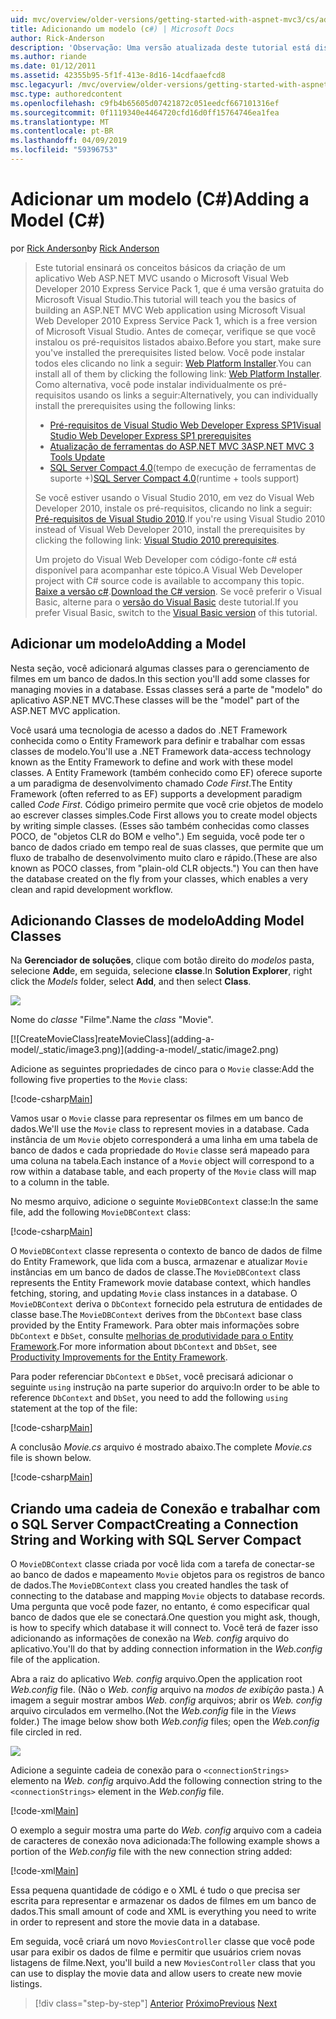 ```yaml
---
uid: mvc/overview/older-versions/getting-started-with-aspnet-mvc3/cs/adding-a-model
title: Adicionando um modelo (c#) | Microsoft Docs
author: Rick-Anderson
description: 'Observação: Uma versão atualizada deste tutorial está disponível aqui que usa o ASP.NET MVC 5 e Visual Studio 2013. Ele é mais seguro e muito mais simples a seguir e demonstração...'
ms.author: riande
ms.date: 01/12/2011
ms.assetid: 42355b95-5f1f-413e-8d16-14cdfaaefcd8
msc.legacyurl: /mvc/overview/older-versions/getting-started-with-aspnet-mvc3/cs/adding-a-model
msc.type: authoredcontent
ms.openlocfilehash: c9fb4b65605d07421872c051eedcf667101316ef
ms.sourcegitcommit: 0f1119340e4464720cfd16d0ff15764746ea1fea
ms.translationtype: MT
ms.contentlocale: pt-BR
ms.lasthandoff: 04/09/2019
ms.locfileid: "59396753"
---
```

# <a name="adding-a-model-c"></a><span data-ttu-id="0b932-104">Adicionar um modelo (C#)</span><span class="sxs-lookup"><span data-stu-id="0b932-104">Adding a Model (C#)</span></span>

<span data-ttu-id="0b932-105">por [Rick Anderson]((https://twitter.com/RickAndMSFT))</span><span class="sxs-lookup"><span data-stu-id="0b932-105">by [Rick Anderson]((https://twitter.com/RickAndMSFT))</span></span>

> <span data-ttu-id="0b932-106">Este tutorial ensinará os conceitos básicos da criação de um aplicativo Web ASP.NET MVC usando o Microsoft Visual Web Developer 2010 Express Service Pack 1, que é uma versão gratuita do Microsoft Visual Studio.</span><span class="sxs-lookup"><span data-stu-id="0b932-106">This tutorial will teach you the basics of building an ASP.NET MVC Web application using Microsoft Visual Web Developer 2010 Express Service Pack 1, which is a free version of Microsoft Visual Studio.</span></span> <span data-ttu-id="0b932-107">Antes de começar, verifique se que você instalou os pré-requisitos listados abaixo.</span><span class="sxs-lookup"><span data-stu-id="0b932-107">Before you start, make sure you've installed the prerequisites listed below.</span></span> <span data-ttu-id="0b932-108">Você pode instalar todos eles clicando no link a seguir: [Web Platform Installer](https://www.microsoft.com/web/gallery/install.aspx?appid=VWD2010SP1Pack).</span><span class="sxs-lookup"><span data-stu-id="0b932-108">You can install all of them by clicking the following link: [Web Platform Installer](https://www.microsoft.com/web/gallery/install.aspx?appid=VWD2010SP1Pack).</span></span> <span data-ttu-id="0b932-109">Como alternativa, você pode instalar individualmente os pré-requisitos usando os links a seguir:</span><span class="sxs-lookup"><span data-stu-id="0b932-109">Alternatively, you can individually install the prerequisites using the following links:</span></span>
> 
> - [<span data-ttu-id="0b932-110">Pré-requisitos de Visual Studio Web Developer Express SP1</span><span class="sxs-lookup"><span data-stu-id="0b932-110">Visual Studio Web Developer Express SP1 prerequisites</span></span>](https://www.microsoft.com/web/gallery/install.aspx?appid=VWD2010SP1Pack)
> - [<span data-ttu-id="0b932-111">Atualização de ferramentas do ASP.NET MVC 3</span><span class="sxs-lookup"><span data-stu-id="0b932-111">ASP.NET MVC 3 Tools Update</span></span>](https://www.microsoft.com/web/gallery/install.aspx?appsxml=&amp;appid=MVC3)
> - <span data-ttu-id="0b932-112">[SQL Server Compact 4.0](https://www.microsoft.com/web/gallery/install.aspx?appid=SQLCE;SQLCEVSTools_4_0)(tempo de execução de ferramentas de suporte +)</span><span class="sxs-lookup"><span data-stu-id="0b932-112">[SQL Server Compact 4.0](https://www.microsoft.com/web/gallery/install.aspx?appid=SQLCE;SQLCEVSTools_4_0)(runtime + tools support)</span></span>
> 
> <span data-ttu-id="0b932-113">Se você estiver usando o Visual Studio 2010, em vez do Visual Web Developer 2010, instale os pré-requisitos, clicando no link a seguir: [Pré-requisitos de Visual Studio 2010](https://www.microsoft.com/web/gallery/install.aspx?appsxml=&amp;appid=VS2010SP1Pack).</span><span class="sxs-lookup"><span data-stu-id="0b932-113">If you're using Visual Studio 2010 instead of Visual Web Developer 2010, install the prerequisites by clicking the following link: [Visual Studio 2010 prerequisites](https://www.microsoft.com/web/gallery/install.aspx?appsxml=&amp;appid=VS2010SP1Pack).</span></span>
> 
> <span data-ttu-id="0b932-114">Um projeto do Visual Web Developer com código-fonte c# está disponível para acompanhar este tópico.</span><span class="sxs-lookup"><span data-stu-id="0b932-114">A Visual Web Developer project with C# source code is available to accompany this topic.</span></span> <span data-ttu-id="0b932-115">[Baixe a versão c#](https://code.msdn.microsoft.com/Introduction-to-MVC-3-10d1b098).</span><span class="sxs-lookup"><span data-stu-id="0b932-115">[Download the C# version](https://code.msdn.microsoft.com/Introduction-to-MVC-3-10d1b098).</span></span> <span data-ttu-id="0b932-116">Se você preferir o Visual Basic, alterne para o [versão do Visual Basic](../vb/adding-a-model.md) deste tutorial.</span><span class="sxs-lookup"><span data-stu-id="0b932-116">If you prefer Visual Basic, switch to the [Visual Basic version](../vb/adding-a-model.md) of this tutorial.</span></span>


## <a name="adding-a-model"></a><span data-ttu-id="0b932-117">Adicionar um modelo</span><span class="sxs-lookup"><span data-stu-id="0b932-117">Adding a Model</span></span>

<span data-ttu-id="0b932-118">Nesta seção, você adicionará algumas classes para o gerenciamento de filmes em um banco de dados.</span><span class="sxs-lookup"><span data-stu-id="0b932-118">In this section you'll add some classes for managing movies in a database.</span></span> <span data-ttu-id="0b932-119">Essas classes será a parte de "modelo" do aplicativo ASP.NET MVC.</span><span class="sxs-lookup"><span data-stu-id="0b932-119">These classes will be the "model" part of the ASP.NET MVC application.</span></span>

<span data-ttu-id="0b932-120">Você usará uma tecnologia de acesso a dados do .NET Framework conhecida como o Entity Framework para definir e trabalhar com essas classes de modelo.</span><span class="sxs-lookup"><span data-stu-id="0b932-120">You'll use a .NET Framework data-access technology known as the Entity Framework to define and work with these model classes.</span></span> <span data-ttu-id="0b932-121">A Entity Framework (também conhecido como EF) oferece suporte a um paradigma de desenvolvimento chamado *Code First*.</span><span class="sxs-lookup"><span data-stu-id="0b932-121">The Entity Framework (often referred to as EF) supports a development paradigm called *Code First*.</span></span> <span data-ttu-id="0b932-122">Código primeiro permite que você crie objetos de modelo ao escrever classes simples.</span><span class="sxs-lookup"><span data-stu-id="0b932-122">Code First allows you to create model objects by writing simple classes.</span></span> <span data-ttu-id="0b932-123">(Esses são também conhecidas como classes POCO, de "objetos CLR do BOM e velho".) Em seguida, você pode ter o banco de dados criado em tempo real de suas classes, que permite que um fluxo de trabalho de desenvolvimento muito claro e rápido.</span><span class="sxs-lookup"><span data-stu-id="0b932-123">(These are also known as POCO classes, from "plain-old CLR objects.") You can then have the database created on the fly from your classes, which enables a very clean and rapid development workflow.</span></span>

## <a name="adding-model-classes"></a><span data-ttu-id="0b932-124">Adicionando Classes de modelo</span><span class="sxs-lookup"><span data-stu-id="0b932-124">Adding Model Classes</span></span>

<span data-ttu-id="0b932-125">Na **Gerenciador de soluções**, clique com botão direito do *modelos* pasta, selecione **Add**e, em seguida, selecione **classe**.</span><span class="sxs-lookup"><span data-stu-id="0b932-125">In **Solution Explorer**, right click the *Models* folder, select **Add**, and then select **Class**.</span></span>

![](adding-a-model/_static/image1.png)

<span data-ttu-id="0b932-126">Nome do *classe* "Filme".</span><span class="sxs-lookup"><span data-stu-id="0b932-126">Name the *class* "Movie".</span></span>

[![C<span data-ttu-id="0b932-127">reateMovieClass]</span><span class="sxs-lookup"><span data-stu-id="0b932-127">reateMovieClass]</span></span>(adding-a-model/_static/image3.png)](adding-a-model/_static/image2.png)

<span data-ttu-id="0b932-128">Adicione as seguintes propriedades de cinco para o `Movie` classe:</span><span class="sxs-lookup"><span data-stu-id="0b932-128">Add the following five properties to the `Movie` class:</span></span>

[!code-csharp[Main](adding-a-model/samples/sample1.cs)]

<span data-ttu-id="0b932-129">Vamos usar o `Movie` classe para representar os filmes em um banco de dados.</span><span class="sxs-lookup"><span data-stu-id="0b932-129">We'll use the `Movie` class to represent movies in a database.</span></span> <span data-ttu-id="0b932-130">Cada instância de um `Movie` objeto corresponderá a uma linha em uma tabela de banco de dados e cada propriedade do `Movie` classe será mapeado para uma coluna na tabela.</span><span class="sxs-lookup"><span data-stu-id="0b932-130">Each instance of a `Movie` object will correspond to a row within a database table, and each property of the `Movie` class will map to a column in the table.</span></span>

<span data-ttu-id="0b932-131">No mesmo arquivo, adicione o seguinte `MovieDBContext` classe:</span><span class="sxs-lookup"><span data-stu-id="0b932-131">In the same file, add the following `MovieDBContext` class:</span></span>

[!code-csharp[Main](adding-a-model/samples/sample2.cs)]

<span data-ttu-id="0b932-132">O `MovieDBContext` classe representa o contexto de banco de dados de filme do Entity Framework, que lida com a busca, armazenar e atualizar `Movie` instâncias em um banco de dados de classe.</span><span class="sxs-lookup"><span data-stu-id="0b932-132">The `MovieDBContext` class represents the Entity Framework movie database context, which handles fetching, storing, and updating `Movie` class instances in a database.</span></span> <span data-ttu-id="0b932-133">O `MovieDBContext` deriva o `DbContext` fornecido pela estrutura de entidades de classe base.</span><span class="sxs-lookup"><span data-stu-id="0b932-133">The `MovieDBContext` derives from the `DbContext` base class provided by the Entity Framework.</span></span> <span data-ttu-id="0b932-134">Para obter mais informações sobre `DbContext` e `DbSet`, consulte [melhorias de produtividade para o Entity Framework](https://blogs.msdn.com/b/efdesign/archive/2010/06/21/productivity-improvements-for-the-entity-framework.aspx?wa=wsignin1.0).</span><span class="sxs-lookup"><span data-stu-id="0b932-134">For more information about `DbContext` and `DbSet`, see [Productivity Improvements for the Entity Framework](https://blogs.msdn.com/b/efdesign/archive/2010/06/21/productivity-improvements-for-the-entity-framework.aspx?wa=wsignin1.0).</span></span>

<span data-ttu-id="0b932-135">Para poder referenciar `DbContext` e `DbSet`, você precisará adicionar o seguinte `using` instrução na parte superior do arquivo:</span><span class="sxs-lookup"><span data-stu-id="0b932-135">In order to be able to reference `DbContext` and `DbSet`, you need to add the following `using` statement at the top of the file:</span></span>

[!code-csharp[Main](adding-a-model/samples/sample3.cs)]

<span data-ttu-id="0b932-136">A conclusão *Movie.cs* arquivo é mostrado abaixo.</span><span class="sxs-lookup"><span data-stu-id="0b932-136">The complete *Movie.cs* file is shown below.</span></span>

[!code-csharp[Main](adding-a-model/samples/sample4.cs)]

## <a name="creating-a-connection-string-and-working-with-sql-server-compact"></a><span data-ttu-id="0b932-137">Criando uma cadeia de Conexão e trabalhar com o SQL Server Compact</span><span class="sxs-lookup"><span data-stu-id="0b932-137">Creating a Connection String and Working with SQL Server Compact</span></span>

<span data-ttu-id="0b932-138">O `MovieDBContext` classe criada por você lida com a tarefa de conectar-se ao banco de dados e mapeamento `Movie` objetos para os registros de banco de dados.</span><span class="sxs-lookup"><span data-stu-id="0b932-138">The `MovieDBContext` class you created handles the task of connecting to the database and mapping `Movie` objects to database records.</span></span> <span data-ttu-id="0b932-139">Uma pergunta que você pode fazer, no entanto, é como especificar qual banco de dados que ele se conectará.</span><span class="sxs-lookup"><span data-stu-id="0b932-139">One question you might ask, though, is how to specify which database it will connect to.</span></span> <span data-ttu-id="0b932-140">Você terá de fazer isso adicionando as informações de conexão na *Web. config* arquivo do aplicativo.</span><span class="sxs-lookup"><span data-stu-id="0b932-140">You'll do that by adding connection information in the *Web.config* file of the application.</span></span>

<span data-ttu-id="0b932-141">Abra a raiz do aplicativo *Web. config* arquivo.</span><span class="sxs-lookup"><span data-stu-id="0b932-141">Open the application root *Web.config* file.</span></span> <span data-ttu-id="0b932-142">(Não o *Web. config* arquivo na *modos de exibição* pasta.) A imagem a seguir mostrar ambos *Web. config* arquivos; abrir os *Web. config* arquivo circulados em vermelho.</span><span class="sxs-lookup"><span data-stu-id="0b932-142">(Not the *Web.config* file in the *Views* folder.) The image below show both *Web.config* files; open the *Web.config* file circled in red.</span></span>

![](adding-a-model/_static/image4.png)

<span data-ttu-id="0b932-143">Adicione a seguinte cadeia de conexão para o `<connectionStrings>` elemento na *Web. config* arquivo.</span><span class="sxs-lookup"><span data-stu-id="0b932-143">Add the following connection string to the `<connectionStrings>` element in the *Web.config* file.</span></span>

[!code-xml[Main](adding-a-model/samples/sample5.xml)]

<span data-ttu-id="0b932-144">O exemplo a seguir mostra uma parte do *Web. config* arquivo com a cadeia de caracteres de conexão nova adicionada:</span><span class="sxs-lookup"><span data-stu-id="0b932-144">The following example shows a portion of the *Web.config* file with the new connection string added:</span></span>

[!code-xml[Main](adding-a-model/samples/sample6.xml)]

<span data-ttu-id="0b932-145">Essa pequena quantidade de código e o XML é tudo o que precisa ser escrita para representar e armazenar os dados de filmes em um banco de dados.</span><span class="sxs-lookup"><span data-stu-id="0b932-145">This small amount of code and XML is everything you need to write in order to represent and store the movie data in a database.</span></span>

<span data-ttu-id="0b932-146">Em seguida, você criará um novo `MoviesController` classe que você pode usar para exibir os dados de filme e permitir que usuários criem novas listagens de filme.</span><span class="sxs-lookup"><span data-stu-id="0b932-146">Next, you'll build a new `MoviesController` class that you can use to display the movie data and allow users to create new movie listings.</span></span>

> [!div class="step-by-step"]
> <span data-ttu-id="0b932-147">[Anterior](adding-a-view.md)
> [Próximo](accessing-your-models-data-from-a-controller.md)</span><span class="sxs-lookup"><span data-stu-id="0b932-147">[Previous](adding-a-view.md)
[Next](accessing-your-models-data-from-a-controller.md)</span></span>
